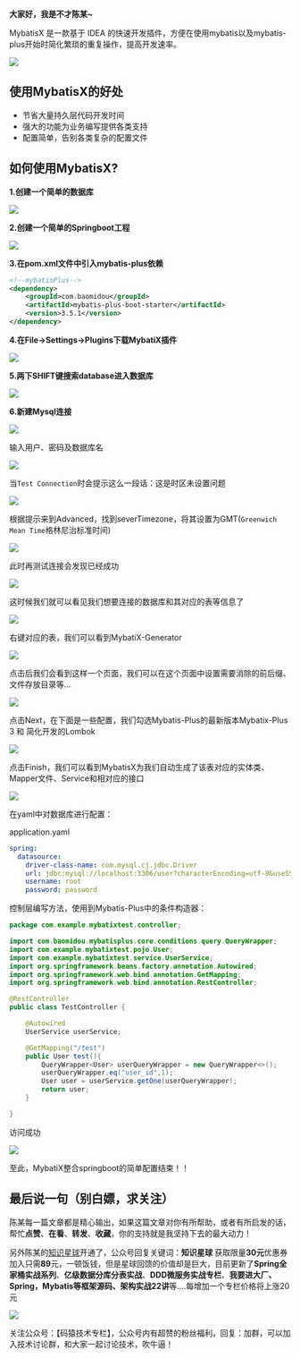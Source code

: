 

**大家好，我是不才陈某~**

MybatisX 是一款基于 IDEA 的快速开发插件，方便在使用mybatis以及mybatis-plus开始时简化繁琐的重复操作，提高开发速率。

![](C:\Users\18796\Desktop\文章\1.png)

## 使用MybatisX的好处

- 节省大量持久层代码开发时间
- 强大的功能为业务编写提供各类支持
- 配置简单，告别各类复杂的配置文件

## 如何使用MybatisX?

**1.创建一个简单的数据库**

![](https://mmbiz.qpic.cn/mmbiz_png/TNUwKhV0JpROick59wZhFYhPKO6xgzW8bRJErcCNZPr4icHLuRGLBiaEAP8wAzEyOThxF7FkT9zRYwBsFiaC0wKhog/640?wx_fmt=png)

**2.创建一个简单的Springboot工程**

![](https://mmbiz.qpic.cn/mmbiz_png/TNUwKhV0JpROick59wZhFYhPKO6xgzW8bamEaar1OWJY7XTMRniapp4trE71STrDb38ibw2mZnxGfnKyuib5656kEg/640?wx_fmt=png)

**3.在pom.xml文件中引入mybatis-plus依赖**

```xml
<!--mybatisPlus-->
<dependency>
    <groupId>com.baomidou</groupId>
    <artifactId>mybatis-plus-boot-starter</artifactId>
    <version>3.5.1</version>
</dependency>
```



**4.在File->Settings->Plugins下载MybatiX插件**

![](https://mmbiz.qpic.cn/mmbiz_png/TNUwKhV0JpROick59wZhFYhPKO6xgzW8bd0PibpwQVgquFXjUV8rHzCPiaibOF5Jve3kIRibJK9nrXaW1SicJbeU0Q0A/640?wx_fmt=png)

**5.两下SHIFT键搜索database进入数据库**

![](https://mmbiz.qpic.cn/mmbiz_png/TNUwKhV0JpROick59wZhFYhPKO6xgzW8bGcvNXS7Xzpian75Pe8pCht0WLYlFWTqQndGnrX8qfFWK8mNY1ceMrnA/640?wx_fmt=png)

**6.新建Mysql连接**

![](https://mmbiz.qpic.cn/mmbiz_png/TNUwKhV0JpROick59wZhFYhPKO6xgzW8bp1Nic60qflRrjhSKorjSYCD3ibpRKA7XEUQRBgDOicmwzagYakDGIXib6g/640?wx_fmt=png)

输入用户、密码及数据库名

![](https://mmbiz.qpic.cn/mmbiz_png/TNUwKhV0JpROick59wZhFYhPKO6xgzW8bzbAQfXU4m3CM9cdzz83d18QNlhYpMCphSx6wmeoLLmOaCxhVRr7zaw/640?wx_fmt=png)

当`Test Connection`时会提示这么一段话：这是时区未设置问题

![](https://mmbiz.qpic.cn/mmbiz_png/TNUwKhV0JpROick59wZhFYhPKO6xgzW8bqYxPicSVtXHQR0RcSXXzngAfbe4cOfVibDQvD9oVYwTCLvdol4MyofKA/640?wx_fmt=png)

根据提示来到Advanced，找到severTimezone，将其设置为GMT(`Greenwich Mean Time`格林尼治标准时间)

![](https://mmbiz.qpic.cn/mmbiz_png/TNUwKhV0JpROick59wZhFYhPKO6xgzW8b3ABgtZLQ61msFmL2rvMzzG7AhwSUCiae6f3Ust1doZzvnTD8zc18NtA/640?wx_fmt=png)

此时再测试连接会发现已经成功

![](https://mmbiz.qpic.cn/mmbiz_png/TNUwKhV0JpROick59wZhFYhPKO6xgzW8bgoWxCicTftUjX1fvVvrgN2PDeF8nElc4KnTooawiaIubAyRLTzhpwOgA/640?wx_fmt=png)

这时候我们就可以看见我们想要连接的数据库和其对应的表等信息了

![](https://mmbiz.qpic.cn/mmbiz_png/TNUwKhV0JpROick59wZhFYhPKO6xgzW8b1TWP42NiadKXiaNFjWH2NPaicVgYUoKw1m5cFupD0sbr1aL3pHtnHFKLQ/640?wx_fmt=png)

右键对应的表，我们可以看到MybatiX-Generator

![](https://mmbiz.qpic.cn/mmbiz_png/TNUwKhV0JpROick59wZhFYhPKO6xgzW8bCj8N9h4wm46ot1w2R4kIX2x5eiasXmG9qO6m7VJmMOhLwY4C00LGeMA/640?wx_fmt=png)

点击后我们会看到这样一个页面，我们可以在这个页面中设置需要消除的前后缀、文件存放目录等...

![](https://mmbiz.qpic.cn/mmbiz_png/TNUwKhV0JpROick59wZhFYhPKO6xgzW8bdm1cXHf9aB5tQtNrlKaXBwzYcCfibxViaecA5RndoaTo1UWVq5my6CPg/640?wx_fmt=png)

点击Next，在下面是一些配置，我们勾选Mybatis-Plus的最新版本Mybatix-Plus 3 和 简化开发的Lombok

![](https://mmbiz.qpic.cn/mmbiz_png/TNUwKhV0JpROick59wZhFYhPKO6xgzW8btSJCHEVdqOe1AH6ic60lReUEMia2RwTQXqqHsNsN1W5WJf0AaWz7Y6UQ/640?wx_fmt=png)

点击Finish，我们可以看到MybatisX为我们自动生成了该表对应的实体类、Mapper文件、Service和相对应的接口

![](https://mmbiz.qpic.cn/mmbiz_png/TNUwKhV0JpROick59wZhFYhPKO6xgzW8bQj509OdkTERCO8Y65MgF0dEIibNnWNibEMoOpSly2WawobEHAMOwy12w/640?wx_fmt=png)

在yaml中对数据库进行配置：

application.yaml

```yaml
spring:
  datasource:
    driver-class-name: com.mysql.cj.jdbc.Driver
    url: jdbc:mysql://localhost:3306/user?characterEncoding=utf-8&useSSL=false&serverTimezone=GMT
    username: root
    password: password
```

控制层编写方法，使用到Mybatis-Plus中的条件构造器：

```java
package com.example.mybatixtest.controller;

import com.baomidou.mybatisplus.core.conditions.query.QueryWrapper;
import com.example.mybatixtest.pojo.User;
import com.example.mybatixtest.service.UserService;
import org.springframework.beans.factory.annotation.Autowired;
import org.springframework.web.bind.annotation.GetMapping;
import org.springframework.web.bind.annotation.RestController;

@RestController
public class TestController {

    @Autowired
    UserService userService;

    @GetMapping("/test")
    public User test(){
        QueryWrapper<User> userQueryWrapper = new QueryWrapper<>();
        userQueryWrapper.eq("user_id",1);
        User user = userService.getOne(userQueryWrapper);
        return user;
    }

}
```

访问成功

![](https://mmbiz.qpic.cn/mmbiz_png/TNUwKhV0JpROick59wZhFYhPKO6xgzW8bStlu1qB8tZx4cc8gLdVaPBvIC4wVWzAI8VOZic5OTgMmDNZByXhiaqhQ/640?wx_fmt=png)

至此，MybatiX整合springboot的简单配置结束！！

## 最后说一句（别白嫖，求关注）

陈某每一篇文章都是精心输出，如果这篇文章对你有所帮助，或者有所启发的话，帮忙**点赞**、**在看**、**转发**、**收藏**，你的支持就是我坚持下去的最大动力！

另外陈某的[知识星球](https://mp.weixin.qq.com/s?__biz=MzU3MDAzNDg1MA==&mid=2247523057&idx=1&sn=32b42c6b0ac41b48785b7c0d24ce344a&chksm=fcf7453ccb80cc2a4a6cf38d5b9ab0354f09f270418bf4ff5eeb832b020aedabd561979b712d&token=1260267649&lang=zh_CN#rd)开通了，公众号回复关键词：**知识星球** 获取限量**30元**优惠券加入只需**89**元，一顿饭钱，但是星球回馈的价值却是巨大，目前更新了**Spring全家桶实战系列**、**亿级数据分库分表实战**、**DDD微服务实战专栏**、**我要进大厂、Spring，Mybatis等框架源码、架构实战22讲**等....每增加一个专栏价格将上涨20元

![](https://mmbiz.qpic.cn/mmbiz_png/19cc2hfD2rBvqdy8J18dlib7KepGcvuW08g7COtYpQvVoZzRtQFLgaW1GxibV1vsWMQ27S4wsOlt1ySoh3uEAeIw/640?wx_fmt=png&wxfrom=5&wx_lazy=1&wx_co=1)

关注公众号：【码猿技术专栏】，公众号内有超赞的粉丝福利，回复：加群，可以加入技术讨论群，和大家一起讨论技术，吹牛逼！